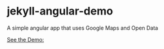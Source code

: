 jekyll-angular-demo
===================

A simple angular app that uses Google Maps and Open Data

[See the Demo:](http://y7kim.github.io/jekyll-angular-demo/#)
